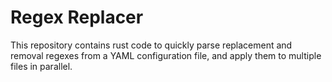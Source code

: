 # Regex Replacer

This repository contains rust code to quickly parse replacement and removal
regexes from a YAML configuration file, and apply them to multiple files in
parallel.

